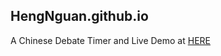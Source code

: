 ## HengNguan.github.io
A Chinese Debate Timer and Live Demo at
[HERE](https://hengnguan.github.io/)
